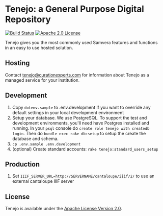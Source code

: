 Tenejo: a General Purpose Digital Repository
============================================

[![Build Status](https://travis-ci.org/curationexperts/tenejo.svg?branch=master)](https://travis-ci.org/curationexperts/tenejo) [![Apache 2.0 License](http://img.shields.io/badge/APACHE2-license-blue.svg)](./LICENSE)

Tenejo gives you the most commonly used Samvera features and functions in an easy to use hosted solution.

Hosting
-------

Contact [tenejo@curationexperts.com](mailto:tenejo@curationexperts.com) for information about Tenejo as a managed service for your institution.

Development
-----------

1. Copy `dotenv.sample` to .env.development if you want to override any default settings in your local development environment
1. Setup your database.
   We use PostgreSQL. To support the test and development environments, you'll
   need have Postgres installed and running. In your `psql` console do
   `create role tenejo with createdb login`. Then do
   `bundle exec rake db:setup` to setup the create the database and schema.
2. `cp .env.sample .env.development`
3. (optional) Create standard accounts: `rake tenejo:standard_users_setup`

Production
----------
1. Set `IIIF_SERVER_URL=http://SERVERNAME/cantaloupe/iiif/2/` to use an external cantaloupe IIIF server


License
-------

Tenejo is available under the [Apache License Version 2.0](./LICENSE).
